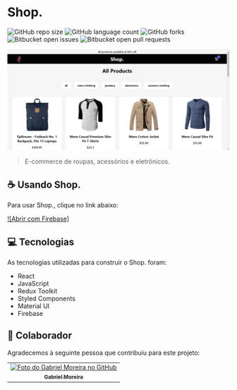# Shop.

![GitHub repo size](https://img.shields.io/github/repo-size/gabomoreira/shop-react-redux?style=for-the-badge)
![GitHub language count](https://img.shields.io/github/languages/count/gabomoreira/shop-react-redux?style=for-the-badge)
![GitHub forks](https://img.shields.io/github/forks/gabomoreira/shop-react-redux?style=for-the-badge)
![Bitbucket open issues](https://img.shields.io/bitbucket/issues/gabomoreira/shop-react-redux?style=for-the-badge)
![Bitbucket open pull requests](https://img.shields.io/bitbucket/pr-raw/gabomoreira/shop-react-redux?style=for-the-badge)

<img src="img-project.png" alt="Shop.">

> E-commerce de roupas, acessórios e eletrônicos.

## ☕ Usando Shop.

Para usar Shop., clique no link abaixo:

[![Abrir com Firebase]](https://shop-react-redux-app.web.app/)

## 💻 Tecnologias

As tecnologias utilizadas para construir o Shop. foram:

- React
- JavaScript
- Redux Toolkit
- Styled Components
- Material UI
- Firebase

## 🤝 Colaborador

Agradecemos à seguinte pessoa que contribuíu para este projeto:

<table>
  <tr>
    <td align="center">
      <a href="https://github.com/gabomoreira">
        <img src="https://github.com/gabomoreira.png" width="100px;" alt="Foto do Gabriel Moreira no GitHub"/><br>
        <sub>
          <b>Gabriel Moreira</b>
        </sub>
      </a>
    </td>
  </tr>
</table>
